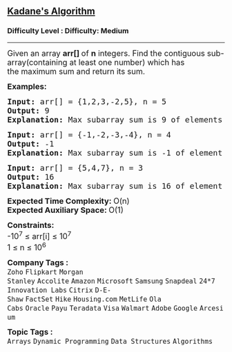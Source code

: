 <h2><a href="https://www.geeksforgeeks.org/problems/kadanes-algorithm-1587115620/1?page=1&category=Arrays&company=Amazon&difficulty=Easy,Medium,Hard&sortBy=submissions">Kadane's Algorithm</a></h2><h3>Difficulty Level : Difficulty: Medium</h3><hr><div class="problems_problem_content__Xm_eO"><p><span style="font-size: 18px;">Given an array <strong>arr[] </strong>of <strong>n</strong> integers. Find the contiguous sub-array(containing at least one number) which has the&nbsp;maximum sum and return its sum.</span></p>
<p><span style="font-size: 18px;"><strong>Examples:</strong></span></p>
<pre><span style="font-size: 18px;"><strong>Input: </strong></span><span style="font-size: 18px;">arr[] = {1,2,3,-2,5}, n<strong> </strong></span><span style="font-size: 18px;">= 5
<strong>Output: </strong>9<strong>
Explanation: </strong>Max subarray sum is 9 of elements (1, 2, 3, -2, 5) which is a contiguous subarray.</span>
</pre>
<pre><span style="font-size: 18px;"><strong>Input: </strong></span><span style="font-size: 18px;">arr[] = {-1,-2,-3,-4}, n</span><span style="font-size: 18px;"> = 4
<strong>Output: </strong>-1<strong>
Explanation: </strong>Max subarray sum is -1 of element (-1)</span></pre>
<pre><span style="font-size: 18px;"><strong>Input: </strong></span><span style="font-size: 18px;">arr[] = {5,4,7}, n</span><span style="font-size: 18px;"> = 3
<strong>Output: </strong>16<strong>
Explanation: </strong>Max subarray sum is 16 of element (5, 4, 7)</span></pre>
<p><span style="font-size: 18px;"><strong>Expected Time Complexity:&nbsp;</strong>O(n)<br><strong>Expected Auxiliary Space:&nbsp;</strong>O(1)</span></p>
<p><span style="font-size: 18px;"><strong>Constraints:<br></strong></span><span style="font-size: 18px;">-10<sup>7</sup> ≤ arr[i] ≤ 10<sup>7</sup></span><br><span style="font-size: 18px;">1 ≤ n ≤ 10<sup>6</sup></span></p></div><p><span style=font-size:18px><strong>Company Tags : </strong><br><code>Zoho</code>&nbsp;<code>Flipkart</code>&nbsp;<code>Morgan Stanley</code>&nbsp;<code>Accolite</code>&nbsp;<code>Amazon</code>&nbsp;<code>Microsoft</code>&nbsp;<code>Samsung</code>&nbsp;<code>Snapdeal</code>&nbsp;<code>24*7 Innovation Labs</code>&nbsp;<code>Citrix</code>&nbsp;<code>D-E-Shaw</code>&nbsp;<code>FactSet</code>&nbsp;<code>Hike</code>&nbsp;<code>Housing.com</code>&nbsp;<code>MetLife</code>&nbsp;<code>Ola Cabs</code>&nbsp;<code>Oracle</code>&nbsp;<code>Payu</code>&nbsp;<code>Teradata</code>&nbsp;<code>Visa</code>&nbsp;<code>Walmart</code>&nbsp;<code>Adobe</code>&nbsp;<code>Google</code>&nbsp;<code>Arcesium</code>&nbsp;<br><p><span style=font-size:18px><strong>Topic Tags : </strong><br><code>Arrays</code>&nbsp;<code>Dynamic Programming</code>&nbsp;<code>Data Structures</code>&nbsp;<code>Algorithms</code>&nbsp;
